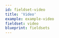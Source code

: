 ```yaml
---
id: fieldset-video
title: 'Video'
example: example-video
fieldset: video
blueprint: fieldsets
---
```

